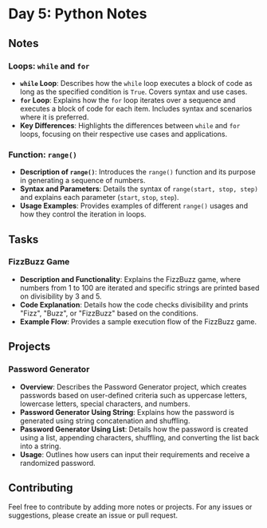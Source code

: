 # Day 5: Python Notes

## Notes

### Loops: `while` and `for`
- **`while` Loop**: Describes how the `while` loop executes a block of code as long as the specified condition is `True`. Covers syntax and use cases.
- **`for` Loop**: Explains how the `for` loop iterates over a sequence and executes a block of code for each item. Includes syntax and scenarios where it is preferred.
- **Key Differences**: Highlights the differences between `while` and `for` loops, focusing on their respective use cases and applications.

### Function: `range()`
- **Description of `range()`**: Introduces the `range()` function and its purpose in generating a sequence of numbers.
- **Syntax and Parameters**: Details the syntax of `range(start, stop, step)` and explains each parameter (`start`, `stop`, `step`).
- **Usage Examples**: Provides examples of different `range()` usages and how they control the iteration in loops.

## Tasks

### FizzBuzz Game
- **Description and Functionality**: Explains the FizzBuzz game, where numbers from 1 to 100 are iterated and specific strings are printed based on divisibility by 3 and 5.
- **Code Explanation**: Details how the code checks divisibility and prints "Fizz", "Buzz", or "FizzBuzz" based on the conditions.
- **Example Flow**: Provides a sample execution flow of the FizzBuzz game.

## Projects

### Password Generator
- **Overview**: Describes the Password Generator project, which creates passwords based on user-defined criteria such as uppercase letters, lowercase letters, special characters, and numbers.
- **Password Generator Using String**: Explains how the password is generated using string concatenation and shuffling.
- **Password Generator Using List**: Details how the password is created using a list, appending characters, shuffling, and converting the list back into a string.
- **Usage**: Outlines how users can input their requirements and receive a randomized password.

## Contributing
Feel free to contribute by adding more notes or projects. For any issues or suggestions, please create an issue or pull request.
